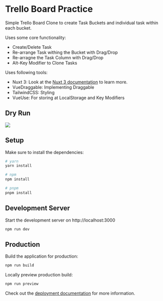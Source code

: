 # Trello Board Practice

Simple Trello Board Clone to create Task Buckets and individual task within each bucket.

Uses some core functionality:

- Create/Delete Task
- Re-arrange Task withing the Bucket with Drag/Drop
- Re-arragne the Task Column with Drag/Drop
- Alt-Key Modifier to Clone Tasks

Uses following tools:

- Nuxt 3: Look at the [Nuxt 3 documentation](https://nuxt.com/docs/getting-started/introduction) to learn more.
- VueDraggable: Implementing Draggable
- TailwindCSS: Styling
- VueUse: For storing at LocalStorage and Key Modifiers

## Dry Run

<img src="~/assets/Trello Board Dry Run.gif" />

## Setup

Make sure to install the dependencies:

```bash
# yarn
yarn install

# npm
npm install

# pnpm
pnpm install
```

## Development Server

Start the development server on http://localhost:3000

```bash
npm run dev
```

## Production

Build the application for production:

```bash
npm run build
```

Locally preview production build:

```bash
npm run preview
```

Check out the [deployment documentation](https://nuxt.com/docs/getting-started/deployment) for more information.

